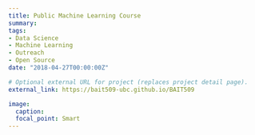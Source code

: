 ```yaml
---
title: Public Machine Learning Course
summary: 
tags:
- Data Science
- Machine Learning
- Outreach
- Open Source
date: "2018-04-27T00:00:00Z"

# Optional external URL for project (replaces project detail page).
external_link: https://bait509-ubc.github.io/BAIT509

image:
  caption:
  focal_point: Smart
---
```

